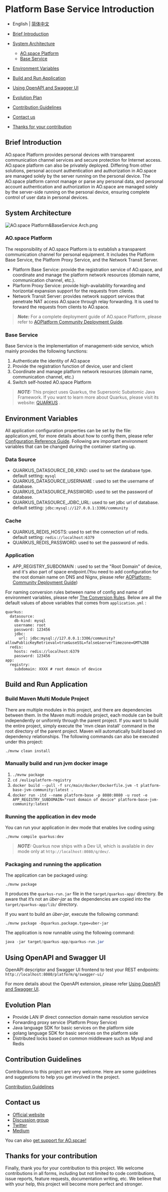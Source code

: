 # Platform Base Service Introduction

- English | [简体中文](./README_zh.md)

- [Brief Introduction](#brief-introduction)
- [System Architecture](#system-architecture)
    - [AO.space Platform](#ao.space-platform)
    - [Base Service](#base-service)
- [Environment Variables](#environment-variables)
- [Build and Run Application](#build-and-run-application)
- [Using OpenAPI and Swagger UI](#using-openapi-and-swagger-ui)
- [Evolution Plan](#evolution-plan)
- [Contribution Guidelines](#contribution-guidelines)
- [Contact us](#contact-us)
- [Thanks for your contribution](#thanks-for-your-contribution)

## Brief Introduction

AO.space Platform provides personal devices with transparent communication channel services and secure protection for Internet access. AO.space platform can also be privately deployed. Differing from other solutions, personal account authentication and authorization in AO.space are managed solely by the server running on the personal device. The AO.space platform cannot manage or parse any personal data, and personal account authentication and authorization in AO.space are managed solely by the server-side running on the personal device, ensuring complete control of user data in personal devices.

## System Architecture

![AO.space Platform&BaseService Arch.png](docs/en/asserts/AO.space%20Platform&BaseService%20Arch.png)

### AO.space Platform

The responsibility of AO.space Platform is to establish a transparent communication channel for personal equipment. It includes the Platform Base Service, the Platform Proxy Service, and the Network Transit Server.

- Platform Base Service: provide the registration service of AO.space, and coordinate and manage the platform network resources (domain name, communication channel, etc.).
- Plarform Proxy Service: provide high-availability forwarding and horizontal expansion support for the requests from clients.
- Network Transit Server: provides network support services that penetrate NAT access AO.space through relay forwarding. It is used to forward the requests from clients to AO.space.

> **_Note:_** For a complete deployment guide of AO.space Platform, please refer to [AOPlatform Community Deployment Guide](https://ao.space/en/open/documentation/104002).

### Base Service

Base Service is the implementation of management-side service, which mainly provides the following functions:

1. Authenticate the identity of AO.space
2. Provide the registration function of device, user and client
3. Coordinate and manage platform network resources (domain name, communication channel, etc.)
4. Switch self-hosted AO.space Platform

> **_NOTE:_** This project uses Quarkus, the Supersonic Subatomic Java Framework. If you want to learn more about Quarkus, please visit its website: [QUARKUS](https://quarkus.io/) .

## Environment Variables

All application configuration properties can be set by the file: application.yml, for more details about how to config them, please refer [Configuration Reference Guide](https://quarkus.io/guides/config-reference). Following are important environment variables that can be changed during the container starting up.

### Data Source

- QUARKUS_DATASOURCE_DB_KIND: used to set the database type. default setting: `mysql`
- QUARKUS_DATASOURCE_USERNAME : used to set the username of database.
- QUARKUS_DATASOURCE_PASSWORD: used to set the password of database.
- QUARKUS_DATASOURCE_JDBC_URL: used to set jdbc url of database. default setting: `jdbc:mysql://127.0.0.1:3306/community`

### Cache

- QUARKUS_REDIS_HOSTS: used to set the connection url of redis. default setting: `redis://localhost:6379`
- QUARKUS_REDIS_PASSWORD: used to set the password of redis.

### Application

- APP_REGISTRY_SUBDOMAIN : used to set the "Root Domain" of device, and it's also part of space endpoint.(You need to add configuration for the root domain name on DNS and Nignx, please refer [AOPlatform-Community Deployment Guide](https://ao.space/en/open/documentation/104002))

For naming conversion rules between name of config and name of environment variables, please refer [The Conversion Rules](https://github.com/eclipse/microprofile-config/blob/master/spec/src/main/asciidoc/configsources.asciidoc#default-configsources). Below are all the default values of above variables that comes from `application.yml` :

```
quarkus:
  datasource:
    db-kind: mysql
    username: root
    password: 123456
    jdbc:
      url: jdbc:mysql://127.0.0.1:3306/community?allowPublicKeyRetrieval=true&useSSL=false&serverTimezone=GMT%2B8
  redis:
    hosts: redis://localhost:6379
    password: 123456
app:
  registry:
    subdomain: XXXX # root domain of device
```

## Build and Run Application

### Build Maven Multi Module Project

There are multiple modules in this project, and there are dependencies between them. In the Maven multi module project, each module can be built independently or uniformly through the parent project. If you want to build the entire project, simply execute the 'mvn clean install' command in the root directory of the parent project. Maven will automatically build based on dependency relationships. The following commands can also be executed under this project:

```shell script
./mvnw clean install
```

### Manually build and run jvm docker image

1. `./mvnw package`
2. `cd /eulixplatform-registry`
3. `docker build --pull -f src/main/docker/Dockerfile.jvm -t platform-base-jvm-community:latest .`
4. `docker run -itd --name platform-base -p 8080:8080 -u root -e APP_REGISTRY_SUBDOMAIN="root domain of device" platform-base-jvm-community:latest`

### Running the application in dev mode

You can run your application in dev mode that enables live coding using:

```shell script
./mvnw compile quarkus:dev
```

> **_NOTE:_** Quarkus now ships with a Dev UI, which is available in dev mode only at `http://localhost:8080/q/dev/`.

### Packaging and running the application

The application can be packaged using:
```shell script
./mvnw package
```
It produces the `quarkus-run.jar` file in the `target/quarkus-app/` directory.
Be aware that it’s not an _über-jar_ as the dependencies are copied into the `target/quarkus-app/lib/` directory.

If you want to build an _über-jar_, execute the following command:
```shell script
./mvnw package -Dquarkus.package.type=uber-jar
```

The application is now runnable using the following command:

```java script
java -jar target/quarkus-app/quarkus-run.jar
```

## Using OpenAPI and Swagger UI

OpenAPI descriptor and Swagger UI frontend to test your REST endpoints: `http://localhost:8080/platform/q/swagger-ui/`

For more details about the OpenAPI extension, please refer [Using OpenAPI and Swagger UI](https://quarkus.io/guides/openapi-swaggerui).

## Evolution Plan

- Provide LAN IP direct connection domain name resolution service
- Forwarding proxy service (Platform Proxy Service)
- Java language SDK for basic services on the platform side
- golang language SDK for basic services on the platform side
- Distributed locks based on common middleware such as Mysql and Redis

## Contribution Guidelines

Contributions to this project are very welcome. Here are some guidelines and suggestions to help you get involved in the project.

[Contribution Guidelines](./docs/contribution-guidelines.md)

## Contact us

- [Official website](https://ao.space)
- [Discussion group](https://slack.ao.space)
- [Twitter](https://twitter.com/AOspaceOSC)
- [Medium](https://medium.com/@aospacecommunity)

You can also [get support for AO.spcae!](https://ao.space/en/support/help)

## Thanks for your contribution

Finally, thank you for your contribution to this project. We welcome contributions in all forms, including but not limited to code contributions, issue reports, feature requests, documentation writing, etc. We believe that with your help, this project will become more perfect and stronger.
